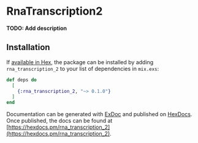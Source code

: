 # RnaTranscription2

**TODO: Add description**

## Installation

If [available in Hex](https://hex.pm/docs/publish), the package can be installed
by adding `rna_transcription_2` to your list of dependencies in `mix.exs`:

```elixir
def deps do
  [
    {:rna_transcription_2, "~> 0.1.0"}
  ]
end
```

Documentation can be generated with [ExDoc](https://github.com/elixir-lang/ex_doc)
and published on [HexDocs](https://hexdocs.pm). Once published, the docs can
be found at [https://hexdocs.pm/rna_transcription_2](https://hexdocs.pm/rna_transcription_2).

